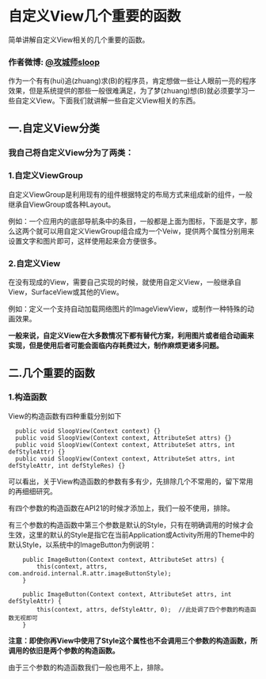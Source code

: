 # 自定义View几个重要的函数

简单讲解自定义View相关的几个重要的函数。

### 作者微博: [@攻城师sloop](http://weibo.com/5459430586)

作为一个有有(hui)追(zhuang)求(B)的程序员，肯定想做一些让人眼前一亮的程序效果，但是系统提供的那些一般很难满足，为了梦(zhuang)想(B)就必须要学习一些自定义View。下面我们就讲解一些自定义View相关的东西。

## 一.自定义View分类

### 我自己将自定义View分为了两类：
  
###  1.自定义ViewGroup
  
  自定义ViewGroup是利用现有的组件根据特定的布局方式来组成新的组件，一般继承自ViewGroup或各种Layout。
  
  例如：一个应用内的底部导航条中的条目，一般都是上面为图标，下面是文字，那么这两个就可以用自定义ViewGroup组合成为一个Veiw，提供两个属性分别用来设置文字和图片即可，这样使用起来会方便很多。
    
###  2.自定义View
  
  在没有现成的View，需要自己实现的时候，就使用自定义View，一般继承自View，SurfaceView或其他的View。
  
  例如：定义一个支持自动加载网络图片的ImageViewView，或制作一种特殊的动画效果。

  <b>一般来说，自定义View在大多数情况下都有替代方案，利用图片或者组合动画来实现，但是使用后者可能会面临内存耗费过大，制作麻烦更诸多问题。</b>
  
##  二.几个重要的函数

### 1.构造函数
  View的构造函数有四种重载分别如下
```
  public void SloopView(Context context) {}
  public void SloopView(Context context, AttributeSet attrs) {}
  public void SloopView(Context context, AttributeSet attrs, int defStyleAttr) {}
  public void SloopView(Context context, AttributeSet attrs, int defStyleAttr, int defStyleRes) {}
```
  可以看出，关于View构造函数的参数有多有少，先排除几个不常用的，留下常用的再细细研究。
  
  有四个参数的构造函数在API21的时候才添加上，我们一般不使用，排除。
  
有三个参数的构造函数中第三个参数是默认的Style，只有在明确调用的时候才会生效，这里的默认的Style是指它在当前Application或Activity所用的Theme中的默认Style，以系统中的ImageButton为例说明：
```
    public ImageButton(Context context, AttributeSet attrs) {
        this(context, attrs, com.android.internal.R.attr.imageButtonStyle);
    }

    public ImageButton(Context context, AttributeSet attrs, int defStyleAttr) {
        this(context, attrs, defStyleAttr, 0);  //此处调了四个参数的构造函数无视即可
    }
```
<b>注意：即使你再View中使用了Style这个属性也不会调用三个参数的构造函数，所调用的依旧是两个参数的构造函数。</b>  

由于三个参数的构造函数我们一般也用不上，排除。


